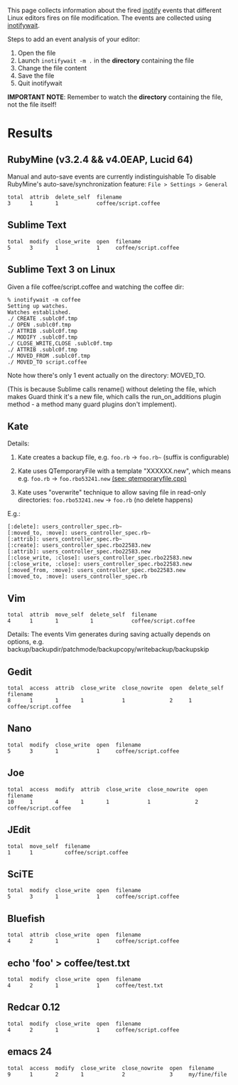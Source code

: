 This page collects information about the fired [inotify](http://en.wikipedia.org/wiki/Inotify) events that different Linux editors fires on file modification. The events are collected using  [inotifywait](http://linux.die.net/man/1/inotifywait).

Steps to add an event analysis of your editor: 

1. Open the file
2. Launch `inotifywait -m .` in the **directory** containing the file
3. Change the file content
4. Save the file
5. Quit inotifywait

**IMPORTANT NOTE**: Remember to watch the **directory** containing the file, not the file itself!

# Results

## RubyMine (v3.2.4 && v4.0EAP, Lucid 64)

Manual and auto-save events are currently indistinguishable
To disable RubyMine's auto-save/synchronization feature: `File > Settings > General`

    total  attrib  delete_self  filename
    3      1       1            coffee/script.coffee

## Sublime Text

    total  modify  close_write  open  filename
    5      3       1            1     coffee/script.coffee

## Sublime Text 3 on Linux

Given a file coffee/script.coffee and watching the coffee dir:

```
% inotifywait -m coffee
Setting up watches.
Watches established.
./ CREATE .sublc0f.tmp
./ OPEN .sublc0f.tmp
./ ATTRIB .sublc0f.tmp
./ MODIFY .sublc0f.tmp
./ CLOSE_WRITE,CLOSE .sublc0f.tmp
./ ATTRIB .sublc0f.tmp
./ MOVED_FROM .sublc0f.tmp
./ MOVED_TO script.coffee
```

Note how there's only 1 event actually on the directory: MOVED_TO.

(This is because Sublime calls rename() without deleting the file, which makes Guard think it's a new file, which calls the run_on_additions plugin method - a method many guard plugins don't implement).

## Kate

Details:

1. Kate creates a backup file, e.g. `foo.rb` -> `foo.rb~` (suffix is configurable)

2. Kate uses QTemporaryFile with a template "XXXXXX.new", which means e.g. `foo.rb` -> `foo.rbo53241.new` [(see: qtemporaryfile.cpp)](https://qt.gitorious.org/qt/qt/source/cfa01206e38d120c0ddb17aec7358aadff30b6f5:src/corelib/io/qtemporaryfile.cpp)

3. Kate uses "overwrite" technique to allow saving file in read-only directories: `foo.rbo53241.new` -> `foo.rb` (no delete happens)


E.g.:



    [:delete]: users_controller_spec.rb~
    [:moved_to, :move]: users_controller_spec.rb~
    [:attrib]: users_controller_spec.rb~
    [:create]: users_controller_spec.rbo22583.new
    [:attrib]: users_controller_spec.rbo22583.new
    [:close_write, :close]: users_controller_spec.rbo22583.new
    [:close_write, :close]: users_controller_spec.rbo22583.new
    [:moved_from, :move]: users_controller_spec.rbo22583.new
    [:moved_to, :move]: users_controller_spec.rb


## Vim

    total  attrib  move_self  delete_self  filename
    4      1       1          1            coffee/script.coffee

Details: The events Vim generates during saving actually depends on options, e.g. backup/backupdir/patchmode/backupcopy/writebackup/backupskip


## Gedit

    total  access  attrib  close_write  close_nowrite  open  delete_self  filename
    8      1       1       1            1              2     1            coffee/script.coffee

## Nano

    total  modify  close_write  open  filename
    5      3       1            1     coffee/script.coffee

## Joe

    total  access  modify  attrib  close_write  close_nowrite  open  filename
    10     1       4       1       1            1              2     coffee/script.coffee

## JEdit

    total  move_self  filename
    1      1          coffee/script.coffee

## SciTE

    total  modify  close_write  open  filename
    5      3       1            1     coffee/script.coffee

## Bluefish

    total  attrib  close_write  open  filename
    4      2       1            1     coffee/script.coffee

## echo 'foo' > coffee/test.txt

    total  modify  close_write  open  filename
    4      2       1            1     coffee/test.txt

## Redcar 0.12
    total  modify  close_write  open  filename
    4      2       1            1     coffee/script.coffee
    
## emacs 24

    total  access  modify  close_write  close_nowrite  open  filename
    9      1       2       1            2              3     my/fine/file
